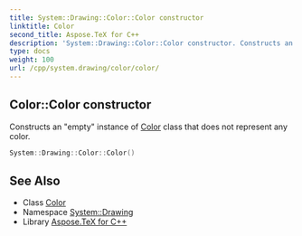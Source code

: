 ```yaml
---
title: System::Drawing::Color::Color constructor
linktitle: Color
second_title: Aspose.TeX for C++
description: 'System::Drawing::Color::Color constructor. Constructs an "empty" instance of Color class that does not represent any color in C++.'
type: docs
weight: 100
url: /cpp/system.drawing/color/color/
---
```

## Color::Color constructor


Constructs an "empty" instance of [Color](../) class that does not represent any color.

```cpp
System::Drawing::Color::Color()
```

## See Also

* Class [Color](../)
* Namespace [System::Drawing](../../)
* Library [Aspose.TeX for C++](../../../)
